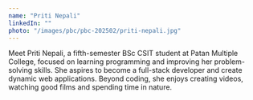 ```yaml
---
name: "Priti Nepali"
linkedIn: ""
photo: "/images/pbc/pbc-202502/priti-nepali.jpg"
---
```


Meet Priti Nepali, a fifth-semester BSc CSIT student at Patan Multiple College, focused on learning programming and improving her problem-solving skills. She aspires to become a full-stack developer and create dynamic web applications. Beyond coding, she enjoys creating videos, watching good films and spending time in nature.
